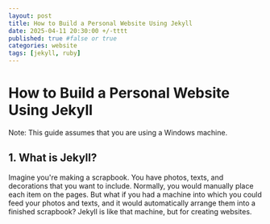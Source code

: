 ```yaml
---
layout: post
title: How to Build a Personal Website Using Jekyll
date: 2025-04-11 20:30:00 +/-tttt
published: true #false or true
categories: website
tags: [jekyll, ruby]
---
```

# How to Build a Personal Website Using Jekyll
Note: This guide assumes that you are using a Windows machine.

## 1. What is Jekyll?
Imagine you're making a scrapbook. You have photos, texts, and decorations that you want to include. Normally, you would manually place each item on the pages. But what if you had a machine into which you could feed your photos and texts, and it would automatically arrange them into a finished scrapbook? Jekyll is like that machine, but for creating websites.